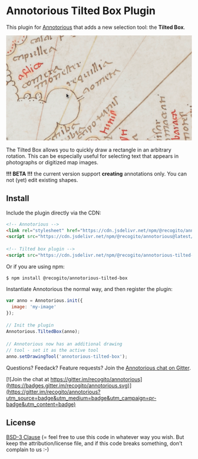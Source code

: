 # Annotorious Tilted Box Plugin

This plugin for [Annotorious](https://github.com/recogito/annotorious) that adds a new 
selection tool: the __Tilted Box__.

![Example screen capture](screencap.gif)

The Tilted Box allows you to quickly draw a rectangle in an arbitrary rotation.
This can be especially useful for selecting text that appears in photographs or
digitized map images.

__!!! BETA !!!__ the current version support __creating__ annotations only. You 
can not (yet) edit existing shapes.

## Install

Include the plugin directly via the CDN:

```html
<!-- Annotorious -->
<link rel="stylesheet" href="https://cdn.jsdelivr.net/npm/@recogito/annotorious@latest/dist/annotorious.min.css">
<script src="https://cdn.jsdelivr.net/npm/@recogito/annotorious@latest/dist/annotorious.min.js"></script>

<!-- Tilted box plugin -->
<script src="https://cdn.jsdelivr.net/npm/@recogito/annotorious-tilted-box@latest/dist/annotorious-tilted-box.min.js"></script>
```

Or if you are using npm:

``` 
$ npm install @recogito/annotorious-tilted-box
```

Instantiate Annotorious the normal way, and then register the plugin:

```js
var anno = Annotorious.init({
  image: 'my-image'
});

// Init the plugin
Annotorious.TiltedBox(anno);

// Annotorious now has an additional drawing 
// tool - set it as the active tool
anno.setDrawingTool('annotorious-tilted-box');
```

Questions? Feedack? Feature requests? Join the [Annotorious chat on Gitter](https://gitter.im/recogito/annotorious).

[![Join the chat at https://gitter.im/recogito/annotorious](https://badges.gitter.im/recogito/annotorious.svg)](https://gitter.im/recogito/annotorious?utm_source=badge&utm_medium=badge&utm_campaign=pr-badge&utm_content=badge)

## License

[BSD-3 Clause](https://github.com/recogito/recogito-client-plugins/blob/main/packages/annotorious-tilted-box/LICENSE) (= feel 
free to use this code in whatever way you wish. But keep the attribution/license file, 
and if this code breaks something, don't complain to us :-)






